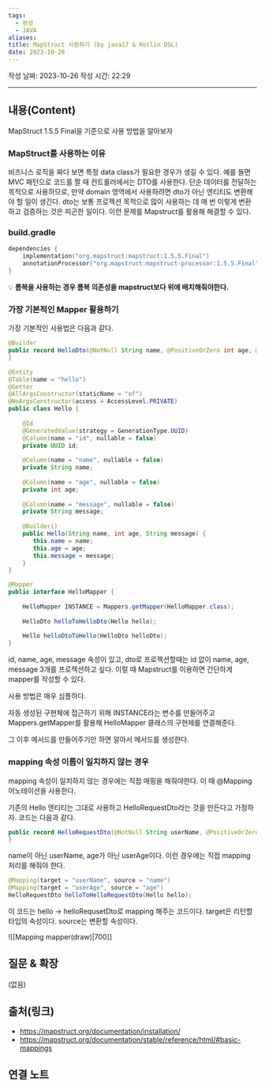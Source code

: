 ```yaml
---
tags:
  - 완성
  - JAVA
aliases: 
title: MapStruct 사용하기 (by java17 & Kotlin DSL)
date: 2023-10-26
---
```


작성 날짜: 2023-10-26
작성 시간: 22:29


----
## 내용(Content)

MapStruct 1.5.5 Final을 기준으로 사용 방법을 알아보자


### MapStruct를 사용하는 이유

비즈니스 로직을 짜다 보면 특정 data class가 필요한 경우가 생길 수 있다. 예를 들면 MVC 패턴으로 코드를 짤 때 컨트롤러에서는 DTO를 사용한다. 단순 데이터를 전달하는 목적으로 사용하므로, 만약 domain 영역에서 사용하려면 dto가 아닌 엔티티도 변환해야 할 일이 생긴다. dto는 보통 프로젝션 목적으로 많이 사용하는 데 매 번 이렇게 변환하고 검증하는 것은 피곤한 일이다. 이런 문제를 Mapstruct를 활용해 해결할 수 있다.

### build.gradle
```kotlin
dependencies {
	implementation("org.mapstruct:mapstruct:1.5.5.Final")
	annotationProcessor("org.mapstruct:mapstruct-processor:1.5.5.Final")
}
```


💡 **롬복을 사용하는 경우 롬복 의존성을 mapstruct보다 위에 배치해줘야한다.**
### 가장 기본적인 Mapper 활용하기

가장 기본적인 사용법은 다음과 같다.

```java
@Builder  
public record HelloDto(@NotNull String name, @PositiveOrZero int age, @Size(min = 5, max = 10) String message) {  
}
```

```java
@Entity  
@Table(name = "hello")  
@Getter  
@AllArgsConstructor(staticName = "of")  
@NoArgsConstructor(access = AccessLevel.PRIVATE)  
public class Hello {  
  
    @Id  
    @GeneratedValue(strategy = GenerationType.UUID)  
    @Column(name = "id", nullable = false)  
    private UUID id;  
  
    @Column(name = "name", nullable = false)  
    private String name;  
  
    @Column(name = "age", nullable = false)  
    private int age;  
  
    @Column(name = "message", nullable = false)  
    private String message;  
  
    @Builder()  
    public Hello(String name, int age, String message) {  
       this.name = name;  
       this.age = age;  
       this.message = message;  
    }  
}
```

```java
@Mapper  
public interface HelloMapper {  
  
    HelloMapper INSTANCE = Mappers.getMapper(HelloMapper.class);  
  
    HelloDto helloToHelloDto(Hello hello);  
  
    Hello helloDtoToHello(HelloDto helloDto);  
}
```

id, name, age, message 속성이 있고, dto로 프로젝션할때는 id 없이 name, age, message 3개를 프로젝션하고 싶다. 이럴 때 Mapstruct를 이용하면 간단하게 mapper를 작성할 수 있다.

사용 방법은 매우 심플하다.

자동 생성된 구현체에 접근하기 위해 INSTANCE라는 변수를 만들어주고 Mappers.getMapper를 활용해 HelloMapper 클래스의 구현체를 연결해준다.

그 이후 메서드를 만들어주기만 하면 알아서 메서드를 생성한다.


### mapping 속성 이름이 일치하지 않는 경우

mapping 속성이 일치하지 않는 경우에는 직접 매핑을 해줘야한다. 이 때 @Mapping 어노테이션을 사용한다.

기존의 Hello 엔티티는 그대로 사용하고 HelloRequestDto라는 것을 만든다고 가정하자. 코드는 다음과 같다.

```java
public record HelloRequestDto(@NotNull String userName, @PositiveOrZero int userAge) {  
}
```

name이 아닌 userName, age가 아닌 userAge이다. 이런 경우에는 직접 mapping 처리를 해줘야 한다.

```java
@Mapping(target = "userName", source = "name")  
@Mapping(target = "userAge", source = "age")  
HelloRequestDto helloToHelloRequestDto(Hello hello);
```

이 코드는 hello -> helloRequsetDto로 mapping 해주는 코드이다. target은 리턴할 타입의 속성이다.
source는 변환할 속성이다. 

![[Mapping mapper(draw)|700]]
## 질문 & 확장

(없음)

## 출처(링크)
- https://mapstruct.org/documentation/installation/
- https://mapstruct.org/documentation/stable/reference/html/#basic-mappings

## 연결 노트










